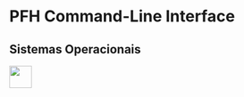 # PFH Command-Line Interface

## Sistemas Operacionais
<img src="https://cdn.jsdelivr.net/gh/devicons/devicon/icons/git/git-original.svg" width="40" height="40"/>
